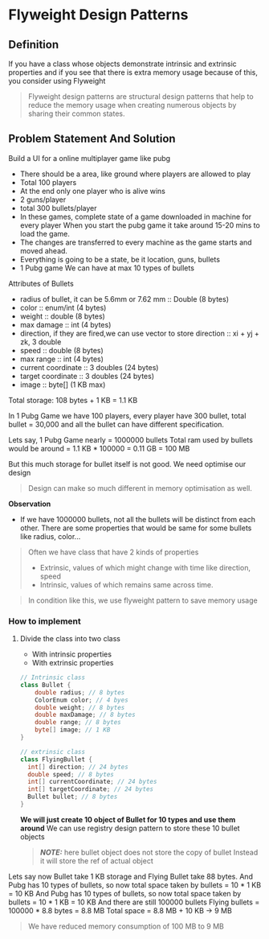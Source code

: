 # Flyweight Design Patterns


## Definition
If you have a class whose objects demonstrate intrinsic and extrinsic properties 
and if you see that there is extra memory usage because of this, you consider using Flyweight


> Flyweight design patterns are structural design patterns that help to reduce the memory usage when creating numerous objects by sharing their common states.

## Problem Statement And Solution

Build a UI for a online multiplayer game like pubg
- There should be a area, like ground where players are allowed to play
- Total 100 players
- At the end only one player who is alive wins
- 2 guns/player
- total 300 bullets/player
- In these games, complete state of a game downloaded in machine for every player
  When you start the pubg game it take around 15-20 mins to load the game. 
- The changes are transferred to every machine as the game starts and moved ahead.
- Everything is going to be a state, be it location, guns, bullets
- 1 Pubg game We can have at max 10 types of bullets

Attributes of Bullets
- radius of bullet, it can be 5.6mm or 7.62 mm :: Double (8 bytes)
- color :: enum/int (4 bytes) 
- weight :: double (8 bytes)
- max damage :: int (4 bytes)
- direction, if they are fired,we can use vector to store direction :: xi + yj + zk, 3 double
- speed :: double (8 bytes)
- max range :: int (4 bytes)
- current coordinate :: 3 doubles (24 bytes)
- target coordinate :: 3 doubles (24 bytes)
- image :: byte[] (1 KB max)

Total storage: 108 bytes + 1 KB = 1.1 KB

In 1 Pubg Game we have 100 players, every player have 300 bullet, total bullet = 30,000
and all the bullet can have different specification.

Lets say, 1 Pubg Game nearly = 1000000 bullets
Total ram used by bullets would be around = 1.1 KB * 100000 = 0.11 GB = 100 MB 

But this much storage for bullet itself is not good. We need optimise our design

> Design can make so much different in memory optimisation as well.

**Observation**
- If we have 1000000 bullets, not all the bullets will be distinct from each other.
  There are some properties that would be same for some bullets like radius, color...


> Often we have class that have 2 kinds of properties
> - Extrinsic, values of which might change with time like direction, speed
> - Intrinsic, values of which remains same across time.

> In condition like this, we use flyweight pattern to save memory usage


### How to implement 
1. Divide the class into two class 
   - With intrinsic properties
   - With extrinsic properties
   
    ```java
    // Intrinsic class
    class Bullet {
        double radius; // 8 bytes
        ColorEnum color; // 4 byes
        double weight; // 8 bytes
        double maxDamage; // 8 bytes
        double range; // 8 bytes
        byte[] image; // 1 KB
    }
    
    // extrinsic class
    class FlyingBullet {
      int[] direction; // 24 bytes
      double speed; // 8 bytes
      int[] currentCoordinate; // 24 bytes
      int[] targetCoordinate; // 24 bytes
      Bullet bullet; // 8 bytes
    }
    ```
   **We will just create 10 object of Bullet for 10 types and use them around**
   We can use registry design pattern to store these 10 bullet objects
   > **_NOTE:_**  here bullet object does not store the copy of bullet 
   > Instead it will store the ref of actual object
   
Lets say now Bullet take 1 KB storage and Flying Bullet take 88 bytes. 
And Pubg has 10 types of bullets, so now total space taken by bullets = 10 * 1 KB = 10 KB
And Pubg has 10 types of bullets, so now total space taken by bullets = 10 * 1 KB = 10 KB
And there are still 100000 bullets Flying bullets = 100000 * 8.8 bytes = 8.8 MB
Total space = 8.8 MB + 10 KB -> 9 MB

> We have reduced memory consumption of 100 MB to 9 MB



